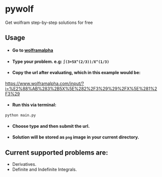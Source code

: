 # pywolf
Get wolfram step-by-step solutions for free

## Usage
- #### Go to [wolframalpha](https://www.wolframalpha.com/)
- #### Type your problem. e.g: **`∫(3+5X^(2/3))/X^(1/3)`**
- #### Copy the url after evaluating, which in this example would be:
https://www.wolframalpha.com/input/?i=%E2%88%AB%283%2B5X%5E%282%2F3%29%29%2FX%5E%281%2F3%29
- #### Run this via terminal:
`python main.py`
- #### Choose type and then submit the url.
- #### Solution will be stored as `png` image in your current directory.


## Current supported problems are:
- Derivatives.
- Definite and Indefinite Integrals.
